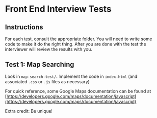 # Front End Interview Tests

## Instructions

For each test, consult the appropriate folder. You will need to write some code to make it do the right thing. After you are done with the test the interviewer will review the results with you.

## Test 1: Map Searching

Look in `map-search-test/`. Implement the code in `index.html` (and associated `.css` or `.js` files as necessary)

For quick reference, some Google Maps documentation can be found at [https://developers.google.com/maps/documentation/javascript](https://developers.google.com/maps/documentation/javascript)

Extra credit: Be unique!
